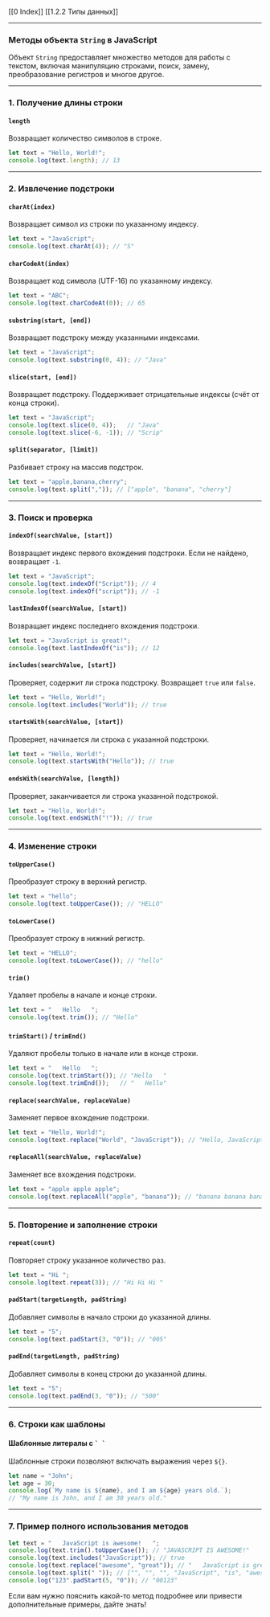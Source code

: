 [[0 Index]]
[[1.2.2 Типы данных]]

---

### **Методы объекта `String` в JavaScript**

Объект `String` предоставляет множество методов для работы с текстом, включая манипуляцию строками, поиск, замену, преобразование регистров и многое другое.

---

### **1. Получение длины строки**

#### **`length`**

Возвращает количество символов в строке.

```javascript
let text = "Hello, World!";
console.log(text.length); // 13
```

---

### **2. Извлечение подстроки**

#### **`charAt(index)`**

Возвращает символ из строки по указанному индексу.

```javascript
let text = "JavaScript";
console.log(text.charAt(4)); // "S"
```

#### **`charCodeAt(index)`**

Возвращает код символа (UTF-16) по указанному индексу.

```javascript
let text = "ABC";
console.log(text.charCodeAt(0)); // 65
```

#### **`substring(start, [end])`**

Возвращает подстроку между указанными индексами.

```javascript
let text = "JavaScript";
console.log(text.substring(0, 4)); // "Java"
```

#### **`slice(start, [end])`**

Возвращает подстроку. Поддерживает отрицательные индексы (счёт от конца строки).

```javascript
let text = "JavaScript";
console.log(text.slice(0, 4));   // "Java"
console.log(text.slice(-6, -1)); // "Scrip"
```

#### **`split(separator, [limit])`**

Разбивает строку на массив подстрок.

```javascript
let text = "apple,banana,cherry";
console.log(text.split(",")); // ["apple", "banana", "cherry"]
```

---

### **3. Поиск и проверка**

#### **`indexOf(searchValue, [start])`**

Возвращает индекс первого вхождения подстроки. Если не найдено, возвращает `-1`.

```javascript
let text = "JavaScript";
console.log(text.indexOf("Script")); // 4
console.log(text.indexOf("script")); // -1
```

#### **`lastIndexOf(searchValue, [start])`**

Возвращает индекс последнего вхождения подстроки.

```javascript
let text = "JavaScript is great!";
console.log(text.lastIndexOf("is")); // 12
```

#### **`includes(searchValue, [start])`**

Проверяет, содержит ли строка подстроку. Возвращает `true` или `false`.

```javascript
let text = "Hello, World!";
console.log(text.includes("World")); // true
```

#### **`startsWith(searchValue, [start])`**

Проверяет, начинается ли строка с указанной подстроки.

```javascript
let text = "Hello, World!";
console.log(text.startsWith("Hello")); // true
```

#### **`endsWith(searchValue, [length])`**

Проверяет, заканчивается ли строка указанной подстрокой.

```javascript
let text = "Hello, World!";
console.log(text.endsWith("!")); // true
```

---

### **4. Изменение строки**

#### **`toUpperCase()`**

Преобразует строку в верхний регистр.

```javascript
let text = "hello";
console.log(text.toUpperCase()); // "HELLO"
```

#### **`toLowerCase()`**

Преобразует строку в нижний регистр.

```javascript
let text = "HELLO";
console.log(text.toLowerCase()); // "hello"
```

#### **`trim()`**

Удаляет пробелы в начале и конце строки.

```javascript
let text = "   Hello   ";
console.log(text.trim()); // "Hello"
```

#### **`trimStart()` / `trimEnd()`**

Удаляют пробелы только в начале или в конце строки.

```javascript
let text = "   Hello   ";
console.log(text.trimStart()); // "Hello   "
console.log(text.trimEnd());   // "   Hello"
```

#### **`replace(searchValue, replaceValue)`**

Заменяет первое вхождение подстроки.

```javascript
let text = "Hello, World!";
console.log(text.replace("World", "JavaScript")); // "Hello, JavaScript!"
```

#### **`replaceAll(searchValue, replaceValue)`**

Заменяет все вхождения подстроки.

```javascript
let text = "apple apple apple";
console.log(text.replaceAll("apple", "banana")); // "banana banana banana"
```

---

### **5. Повторение и заполнение строки**

#### **`repeat(count)`**

Повторяет строку указанное количество раз.

```javascript
let text = "Hi ";
console.log(text.repeat(3)); // "Hi Hi Hi "
```

#### **`padStart(targetLength, padString)`**

Добавляет символы в начало строки до указанной длины.

```javascript
let text = "5";
console.log(text.padStart(3, "0")); // "005"
```

#### **`padEnd(targetLength, padString)`**

Добавляет символы в конец строки до указанной длины.

```javascript
let text = "5";
console.log(text.padEnd(3, "0")); // "500"
```

---

### **6. Строки как шаблоны**

#### **Шаблонные литералы с `` ` ` ``**

Шаблонные строки позволяют включать выражения через `${}`.

```javascript
let name = "John";
let age = 30;
console.log(`My name is ${name}, and I am ${age} years old.`);
// "My name is John, and I am 30 years old."
```

---

### **7. Пример полного использования методов**

```javascript
let text = "   JavaScript is awesome!   ";
console.log(text.trim().toUpperCase()); // "JAVASCRIPT IS AWESOME!"
console.log(text.includes("JavaScript")); // true
console.log(text.replace("awesome", "great")); // "   JavaScript is great!   "
console.log(text.split(" ")); // ["", "", "", "JavaScript", "is", "awesome!", "", "", ""]
console.log("123".padStart(5, "0")); // "00123"
```

Если вам нужно пояснить какой-то метод подробнее или привести дополнительные примеры, дайте знать!